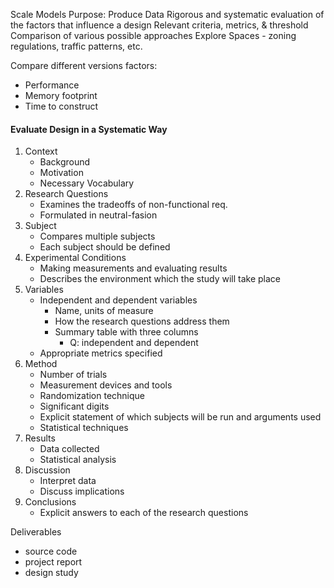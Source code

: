 Scale Models
Purpose: Produce Data
Rigorous and systematic evaluation of the factors that influence a design
Relevant criteria, metrics, & threshold
Comparison of various possible approaches
Explore Spaces - zoning regulations, traffic patterns, etc.

Compare different versions factors:
- Performance
- Memory footprint
- Time to construct

#### Evaluate Design in a Systematic Way

1. Context 
	- Background
	- Motivation
	- Necessary Vocabulary
2. Research Questions
	- Examines the tradeoffs of non-functional req.
	- Formulated in neutral-fasion
3. Subject
	- Compares multiple subjects
	- Each subject should be defined
4. Experimental Conditions
	- Making measurements and evaluating results
	- Describes the environment which the study will take place
5. Variables
	- Independent and dependent variables
		- Name, units of measure
		- How the research questions address them
		- Summary table with three columns
			- Q: independent and dependent
	- Appropriate metrics specified
6. Method
	- Number of trials
	- Measurement devices and tools
	- Randomization technique
	- Significant digits
	- Explicit statement of which subjects will be run and arguments used
	- Statistical techniques
7. Results
	- Data collected
	- Statistical analysis
8. Discussion
	- Interpret data
	- Discuss implications
9. Conclusions
	- Explicit answers to each of the research questions

Deliverables
- source code
- project report
- design study